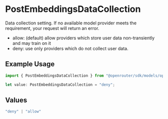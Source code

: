 # PostEmbeddingsDataCollection

Data collection setting. If no available model provider meets the requirement, your request will return an error.
- allow: (default) allow providers which store user data non-transiently and may train on it
- deny: use only providers which do not collect user data.


## Example Usage

```typescript
import { PostEmbeddingsDataCollection } from "@openrouter/sdk/models/operations";

let value: PostEmbeddingsDataCollection = "deny";
```

## Values

```typescript
"deny" | "allow"
```